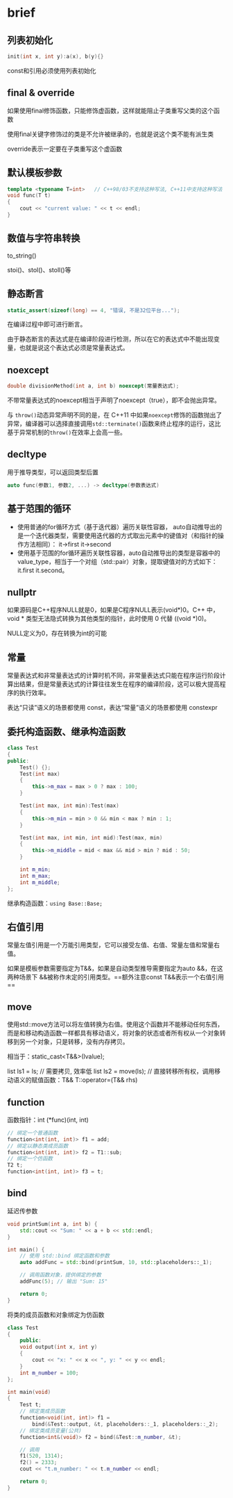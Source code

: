 # brief

## 列表初始化

``` c++
init(int x, int y):a(x), b(y){}
```

const和引用必须使用列表初始化

## final & override

如果使用final修饰函数，只能修饰虚函数，这样就能阻止子类重写父类的这个函数

使用final关键字修饰过的类是不允许被继承的，也就是说这个类不能有派生类

override表示一定要在子类重写这个虚函数

## 默认模板参数

``` c++
template <typename T=int>	// C++98/03不支持这种写法, C++11中支持这种写法
void func(T t)
{
    cout << "current value: " << t << endl;
}
```

## 数值与字符串转换

to_string()

stoi()、stol()、stoll()等

## 静态断言

``` c++
static_assert(sizeof(long) == 4, "错误, 不是32位平台...");
```

在编译过程中即可进行断言。

由于静态断言的表达式是在编译阶段进行检测，所以在它的表达式中不能出现变量，也就是说这个表达式必须是常量表达式。

## noexcept

``` c++
double divisionMethod(int a, int b) noexcept(常量表达式);
```

不带常量表达式的noexcept相当于声明了noexcept（true），即不会抛出异常。

与 `throw()`动态异常声明不同的是，在 C++11 中如果`noexcept`修饰的函数抛出了异常，编译器可以选择直接调用`std::terminate()`函数来终止程序的运行，这比基于异常机制的`throw()`在效率上会高一些。

## decltype

用于推导类型，可以返回类型后置

``` c++
auto func(参数1, 参数2, ...) -> decltype(参数表达式)
```

## 基于范围的循环

* 使用普通的for循环方式（基于迭代器）遍历关联性容器， auto自动推导出的是一个迭代器类型，需要使用迭代器的方式取出元素中的键值对（和指针的操作方法相同）：
  it->first
  it->second
* 使用基于范围的for循环遍历关联性容器，auto自动推导出的类型是容器中的value_type，相当于一个对组（std::pair）对象，提取键值对的方式如下：
  it.first
  it.second。

## nullptr

如果源码是C++程序NULL就是0，如果是C程序NULL表示(void*)0。C++ 中，void * 类型无法隐式转换为其他类型的指针，此时使用 0 代替 ((void *)0)。

NULL定义为0，存在转换为int的可能

## 常量

常量表达式和非常量表达式的计算时机不同，非常量表达式只能在程序运行阶段计算出结果，但是常量表达式的计算往往发生在程序的编译阶段，这可以极大提高程序的执行效率。

表达“只读”语义的场景都使用 const，表达“常量”语义的场景都使用 constexpr

## 委托构造函数、继承构造函数

``` c++
class Test
{
public:
    Test() {};
    Test(int max)
    {
        this->m_max = max > 0 ? max : 100;
    }

    Test(int max, int min):Test(max)
    {
        this->m_min = min > 0 && min < max ? min : 1;
    }

    Test(int max, int min, int mid):Test(max, min)
    {
        this->m_middle = mid < max && mid > min ? mid : 50;
    }

    int m_min;
    int m_max;
    int m_middle;
};
```

继承构造函数：`using Base::Base;`

## 右值引用

常量左值引用是一个万能引用类型，它可以接受左值、右值、常量左值和常量右值。

如果是模板参数需要指定为T&&，如果是自动类型推导需要指定为auto &&，在这两种场景下 &&被称作未定的引用类型。==额外注意const T&&表示一个右值引用==

## move

使用std::move方法可以将左值转换为右值。使用这个函数并不能移动任何东西，而是和移动构造函数一样都具有移动语义，将对象的状态或者所有权从一个对象转移到另一个对象，只是转移，没有内存拷贝。

相当于：static_cast<T&&>(lvalue);

list<string> ls1 = ls;        // 需要拷贝, 效率低
list<string> ls2 = move(ls);  // 直接转移所有权，调用移动语义的赋值函数：T&& T::operator=(T&& rhs)

## function

函数指针：int (*func)(int, int)

``` c++
// 绑定一个普通函数
function<int(int, int)> f1 = add;
// 绑定以静态类成员函数
function<int(int, int)> f2 = T1::sub;
// 绑定一个仿函数
T2 t;
function<int(int, int)> f3 = t;
```

## bind

延迟传参数

``` c++
void printSum(int a, int b) {
    std::cout << "Sum: " << a + b << std::endl;
}

int main() {
    // 使用 std::bind 绑定函数和参数
    auto addFunc = std::bind(printSum, 10, std::placeholders::_1);

    // 调用函数对象，提供绑定的参数
    addFunc(5); // 输出 "Sum: 15"

    return 0;
}
```

将类的成员函数和对象绑定为仿函数

``` c++
class Test
{
    public:
    void output(int x, int y)
    {
        cout << "x: " << x << ", y: " << y << endl;
    }
    int m_number = 100;
};

int main(void)
{
    Test t;
    // 绑定类成员函数
    function<void(int, int)> f1 = 
        bind(&Test::output, &t, placeholders::_1, placeholders::_2);
    // 绑定类成员变量(公共)
    function<int&(void)> f2 = bind(&Test::m_number, &t);

    // 调用
    f1(520, 1314);
    f2() = 2333;
    cout << "t.m_number: " << t.m_number << endl;

    return 0;
}
```

